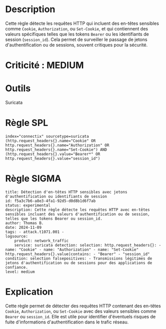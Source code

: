 # Description

Cette règle détecte les requêtes HTTP qui incluent des en-têtes sensibles comme `Cookie`, `Authorization`, ou `Set-Cookie`, et qui contiennent des valeurs spécifiques telles que les tokens `Bearer` ou les identifiants de session (`session_id`). Cela permet de surveiller le passage de jetons d'authentification ou de sessions, souvent critiques pour la sécurité.

# Criticité : **MEDIUM**

# Outils

Suricata

# Règle SPL



```
index="connectix" sourcetype=suricata (http.request_headers{}.name="Cookie" OR http.request_headers{}.name="Authorization" OR http.request_headers{}.name="Set-Cookie") AND (http.request_headers{}.value="Bearer*" OR http.request_headers{}.value="session_id")
```

# Règle SIGMA

```
title: Détection d'en-têtes HTTP sensibles avec jetons d'authentification ou identifiants de session 
id: f5a3c7b6-a8e3-4fa1-92d5-d0d8b1d6f7ab 
status: experimental 
description: Cette règle détecte les requêtes HTTP avec en-têtes sensibles incluant des valeurs d'authentification ou de session, telles que les tokens Bearer ou session_id. 
author: Thomas B. 
date: 2024-11-09 
tags: - attack.t1071.001 - 
logsource: 
	product: network_traffic 
	service: suricata detection: selection: http.request_headers{}: - name: "Cookie" - name: "Authorization" - name: "Set-Cookie" http.request_headers{}.value|contains: - "Bearer" - "session_id" condition: selection falsepositives: - Transmissions légitimes de jetons d'authentification ou de sessions pour des applications de confiance. 
level: medium
```



# Explication

Cette règle permet de détecter des requêtes HTTP contenant des en-têtes `Cookie`, `Authorization`, ou `Set-Cookie` avec des valeurs sensibles comme `Bearer` ou `session_id`. Elle est utile pour identifier d'éventuels risques de fuite d'informations d'authentification dans le trafic réseau.

